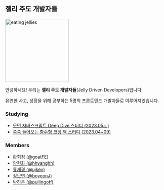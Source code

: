 ## 젤리 주도 개발자들 

<!--

**Here are some ideas to get you started:**

🙋‍♀️ A short introduction - what is your organization all about?
🌈 Contribution guidelines - how can the community get involved?
👩‍💻 Useful resources - where can the community find your docs? Is there anything else the community should know?
🍿 Fun facts - what does your team eat for breakfast?
🧙 Remember, you can do mighty things with the power of [Markdown](https://docs.github.com/github/writing-on-github/getting-started-with-writing-and-formatting-on-github/basic-writing-and-formatting-syntax)
-->

<img src='https://github.com/Jellies-Study/.github/assets/50111853/0aa8f107-a0db-4138-b171-ff779d59bdbc' alt='eating jellies' width='200px' />


안녕하세요! 우리는 **젤리 주도 개발자들**(Jelly Driven Developers)입니다.

유연한 사고, 성장을 위해 공부하는 5명의 프론트엔드 개발자들로 이루어져있습니다.

### Studying 

- [모던 자바스크립트 Deep Dive 스터디 (2023.05~ )](https://github.com/Jellies-Study/Modern-JS)
- [쏙쏙 들어오는 함수형 코딩 책 스터디 (2023.04~09)](https://github.com/Jellies-Study/Grokking-Simplicity)

### Members

- <a href='https://github.com/goatFE' target='_blank'>황희정 (@goatFE) </a>
- <a href='https://github.com/hhyanghh' target='_blank'>양현화 (@hhyanghh) </a>
- <a href='https://github.com/ujkey' target='_blank'>류재경 (@ujkey) </a>
- <a href='https://github.com/boyeonJ' target='_blank'>정보연 (@boyeonJ) </a>
- <a href='https://github.com/pullingoff' target='_blank'>박하은 (@pullingoff) </a>
